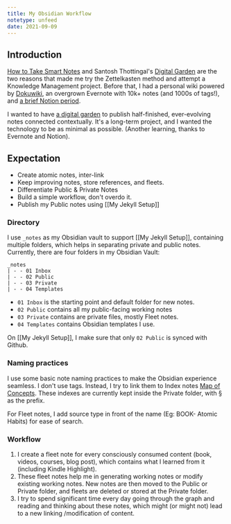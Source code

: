 ```yaml
---
title: My Obsidian Workflow
notetype: unfeed
date: 2021-09-09
---
```


## Introduction
[How to Take Smart Notes](https://www.amazon.com/How-Take-Smart-Notes-Nonfiction/dp/1542866502) and Santosh Thottingal's [Digital Garden](https://docs.thottingal.in/) are the two reasons that made me try the Zettelkasten method and attempt a Knowledge Management project. Before that, I had a personal wiki powered by [Dokuwiki](https://www.dokuwiki.org/dokuwiki), an overgrown Evernote with 10k+ notes (and 1000s of tags!), and [a brief Notion period](https://hfactor.medium.com/building-slip-box-using-notion-a53b045c6f40).

I wanted to have [a digital garden](https://maggieappleton.com/garden-history) to publish half-finished, ever-evolving notes connected contextually. It's a long-term project, and I wanted the technology to be as minimal as possible. (Another learning, thanks to Evernote and Notion). 

## Expectation
- Create atomic notes, inter-link
- Keep improving notes, store references, and fleets.
- Differentiate Public & Private Notes
- Build a simple workflow, don't overdo it.
- Publish my Public notes using [[My Jekyll Setup]] 

### Directory
I use `_notes` as my Obsidian vault to support [[My Jekyll Setup]], containing multiple folders, which helps in separating private and public notes. Currently, there are four folders in my Obsidian Vault:

```
_notes
| - - 01 Inbox
| - - 02 Public
| - - 03 Private
| - - 04 Templates
```

- `01 Inbox` is the starting point and default folder for new notes.
- `02 Public` contains all my public-facing working notes
- `03 Private` contains are private files, mostly Fleet notes.
- `04 Templates` contains Obsidian templates I use.

On [[My Jekyll Setup]], I make sure that only `02 Public` is synced with Github.

### Naming practices 
I use some basic note naming practices to make the Obsidian experience seamless. I don't use tags. Instead, I try to link them to Index notes [Map of Concepts](https://forum.obsidian.md/t/a-case-for-mocs/2418). These indexes are currently kept inside the Private folder, with § as the prefix.

For Fleet notes, I add source type in front of the name (Eg: BOOK- Atomic Habits) for ease of search.

### Workflow
1. I create a fleet note for every consciously consumed content (book, videos, courses, blog post), which contains what I learned from it (including Kindle Highlight).
2. These fleet notes help me in generating working notes or modify existing working notes. New notes are then moved to the Public or Private folder, and fleets are deleted or stored at the Private folder. 
3. I try to spend significant time every day going through the graph and reading and thinking about these notes, which might (or might not) lead to a new linking /modification of content. 